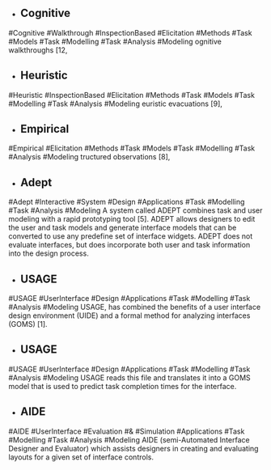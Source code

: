 - ## Cognitive
#Cognitive #Walkthrough #InspectionBased #Elicitation #Methods  #Task #Models #Task #Modelling #Task #Analysis  #Modeling 
ognitive walkthroughs [12,

- ## Heuristic
#Heuristic #InspectionBased #Elicitation #Methods  #Task #Models #Task #Modelling #Task #Analysis  #Modeling 
euristic evacuations [9],

- ## Empirical
#Empirical #Elicitation #Methods  #Task #Models #Task #Modelling #Task #Analysis  #Modeling 
tructured observations [8],

- ## Adept
#Adept #Interactive #System #Design #Applications #Task #Modelling #Task #Analysis  #Modeling 
A system called ADEPT combines task and user modeling with a rapid prototyping tool [5]. ADEPT allows designers to edit the user and task models and generate interface models that can be converted to use any predefine set of interface widgets. ADEPT does not evaluate interfaces, but does incorporate both user and task information into the design process.

- ## USAGE
#USAGE #UserInterface #Design #Applications #Task #Modelling #Task #Analysis  #Modeling 
USAGE, has combined the benefits of a user interface design environment (UIDE) and a formal method for analyzing interfaces (GOMS) [1].

- ## USAGE
#USAGE #UserInterface #Design #Applications #Task #Modelling #Task #Analysis  #Modeling 
USAGE reads this file and translates it into a GOMS model that is used to predict task completion times for the interface.

- ## AIDE
#AIDE #UserInterface #Evaluation #& #Simulation #Applications #Task #Modelling #Task #Analysis  #Modeling 
AIDE (semi-Automated Interface Designer and Evaluator) which assists designers in creating and evaluating layouts for a given set of interface controls.

